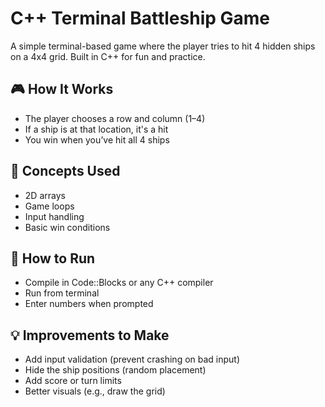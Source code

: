 # C++ Terminal Battleship Game

A simple terminal-based game where the player tries to hit 4 hidden ships on a 4x4 grid. Built in C++ for fun and practice.

## 🎮 How It Works
- The player chooses a row and column (1–4)
- If a ship is at that location, it's a hit
- You win when you’ve hit all 4 ships

## 🔧 Concepts Used
- 2D arrays
- Game loops
- Input handling
- Basic win conditions

## 🚀 How to Run
- Compile in Code::Blocks or any C++ compiler
- Run from terminal
- Enter numbers when prompted

## 💡 Improvements to Make
- Add input validation (prevent crashing on bad input)
- Hide the ship positions (random placement)
- Add score or turn limits
- Better visuals (e.g., draw the grid)


